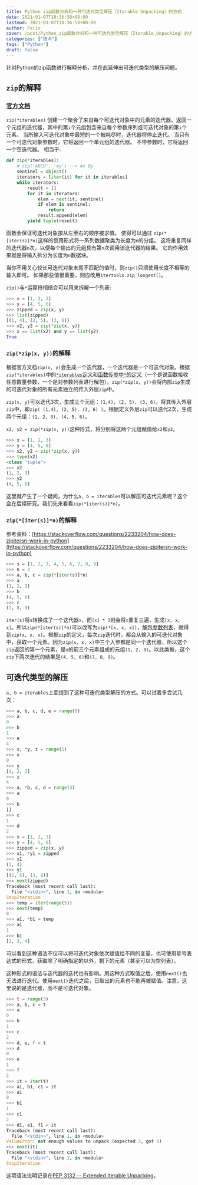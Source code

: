 ```yaml
---
title: Python zip函数分析和一种可迭代类型解压（Iterable Unpacking）的方式
date: 2021-01-07T18:36:58+08:00
lastmod: 2021-01-07T18:36:58+08:00
author: Felix
cover: /post/Python_zip函数分析和一种可迭代类型解压（Iterable_Unpacking）的方式-cover.jpg
categories: ["技术"]
tags: ["Python"]
draft: false
---
```


针对Python的zip函数进行解释分析，并在此延伸出可迭代类型的解压问题。

<!--more-->

## `zip`的解释

### [官方文档](https://docs.python.org/zh-cn/3/library/functions.html#zip)

`zip(*iterables)`
创建一个聚合了来自每个可迭代对象中的元素的迭代器。返回一个元组的迭代器，其中的第`i`个元组包含来自每个参数序列或可迭代对象的第`i`个元素。 当所输入可迭代对象中最短的一个被耗尽时，迭代器将停止迭代。 当只有一个可迭代对象参数时，它将返回一个单元组的迭代器。 不带参数时，它将返回一个空迭代器。 相当于:

```python
def zip(*iterables):
    # zip('ABCD', 'xy') --> Ax By
    sentinel = object()
    iterators = [iter(it) for it in iterables]
    while iterators:
        result = []
        for it in iterators:
            elem = next(it, sentinel)
            if elem is sentinel:
                return
            result.append(elem)
        yield tuple(result)
```

函数会保证可迭代对象按从左至右的顺序被求值。 使得可以通过 `zip(*[iter(s)]*n)`这样的惯用形式将一系列数据聚类为长度为`n`的分组。 这将重复同样的迭代器`n`次，以便每个输出的元组具有第`n`次调用该迭代器的结果。 它的作用效果就是将输入拆分为长度为`n`数据块。

当你不用关心较长可迭代对象末尾不匹配的值时，则`zip()`只须使用长度不相等的输入即可。 如果那些值很重要，则应改用`itertools.zip_longest()`。

`zip()`与`*`运算符相结合可以用来拆解一个列表:

```python
>>> x = [1, 2, 3]
>>> y = [4, 5, 6]
>>> zipped = zip(x, y)
>>> list(zipped)
[(1, 4), (2, 5), (3, 6)]
>>> x2, y2 = zip(*zip(x, y))
>>> x == list(x2) and y == list(y2)
True
```

### `zip(*zip(x, y))`的解释

根据官方文档`zip(x, y)`会生成一个迭代器，一个迭代器是一个可迭代对象。根据`zip(*iterables)`中的[`*iterables`定义](https://docs.python.org/zh-cn/3/tutorial/controlflow.html#arbitrary-argument-lists)和[函数传参中`*`的定义](https://docs.python.org/zh-cn/3/tutorial/controlflow.html#unpacking-argument-lists)（一个是说函数接收任意数量参数，一个是对参数列表进行解包）。`zip(*zip(x, y))`会将内部`zip`生成的可迭代对象的所有元素独立的传入外层`zip`中。

`zip(x, y)`可以迭代3次，生成三个元组：`(1,4), (2, 5), (3, 6)`。将其传入外层`zip`中，即`zip( (1,4), (2, 5), (3, 6) )`。根据定义外层`zip`可以迭代2次，生成两个元组：`(1, 2, 3), (4, 5, 6)`。

`x2, y2 = zip(*zip(x, y))`这种形式，将分别将这两个元组赋值给`x2`和`y2`。

```python
>>> x = [1, 2, 3]
>>> y = [4, 5, 6]
>>> x2, y2 = zip(*zip(x, y))
>>> type(x2)
<class 'tuple'>
>>> x2
(1, 2, 3)
>>> y2
(4, 5, 6)
```

这里就产生了一个疑问，为什么`a, b = iterables`可以解压可迭代元素呢？这个会在后续研究。我们先来看看`zip(*[iter(s)]*n)`。

### `zip(*[iter(s)]*n)`的解释

参考资料：[https://stackoverflow.com/questions/2233204/how-does-zipitersn-work-in-python](https://stackoverflow.com/questions/2233204/how-does-zipitersn-work-in-python)

```python
>>> s = [1, 2, 3, 4, 5, 6, 7, 8, 9]
>>> n = 3
>>> a, b, c = zip(*[iter(s)]*n)
>>> a
(1, 2, 3)
>>> b
(4, 5, 6)
>>> c
(7, 8, 9)
```

`iter(s)`将`s`转换成了一个迭代器`x`，而`[x] * 3`则会将`x`重复三遍，生成`[x, x, x]`。所以`zip(*[iter(s)]*n)`可以改写为`zip(*[x, x, x])`，[解包参数列表](https://docs.python.org/zh-cn/3/tutorial/controlflow.html#unpacking-argument-lists)，就得到`zip(x, x, x)`。根据`zip`的定义，每次`zip`迭代时，都会从输入的可迭代对象中，获取一个元素。因为`zip(x, x, x)`中三个入参都是同一个迭代器，所以这个`zip`返回的第一个元素，是`x`的前三个元素组成的元组`(1, 2, 3)`。以此类推，这个`zip`下两次迭代的结果是`(4, 5, 6)`和`(7, 8, 9)`。

## 可迭代类型的解压

`a, b = iterables`上面提到了这种可迭代类型解压的方式。可以试着多尝试几次：

```python
>>> a, b, c, d, e = range(5)
>>> a
0
>>> b
1
>>> e
4
>>> x, *y, z = range(5)
>>> x
0
>>> y
[1, 2, 3]
>>> z
4
>>> a, *b, c, d = range(3)
>>> a
0
>>> b
[]
>>> c
1
>>> d
2
>>> x = [1, 2, 3]
>>> y = [4, 5, 6]
>>> zipped = zip(x, y)
>>> x1, *y1 = zipped
>>> x1
(1, 4)
>>> y1
[(2, 5), (3, 6)]
>>> next(zipped)
Traceback (most recent call last):
  File "<stdin>", line 1, in <module>
StopIteration
>>> temp = iter(range(5))
>>> next(temp)
0
>>> a1, *b1 = temp
>>> a1
1
>>> b1
[2, 3, 4]
```

可以看到这种语法不仅可以将可迭代对象依次赋值给不同的变量，也可使用星号表达式的形式，获取除了明确指定的以外，剩下的元素（甚至可以为空列表）。

这种形式的语法与迭代器的迭代也有影响。用这种方式取值之后，使用`next()`也无法进行迭代。使用`next()`迭代之后，已取出的元素也不能再被赋值。注意，这里说的是迭代器，而不是可迭代对象。

```python
>>> t = range(3)
>>> a, b, c = t
>>> a
0
>>> b
1
>>> c
2
>>> d, e, f = t
>>> d
0
>>> e
1
>>> f
2
>>> it = iter(t)
>>> a1, b1, c1 = it
>>> a1
0
>>> b1
1
>>> c1
2
>>> d1, e1, f1 = it
Traceback (most recent call last):
  File "<stdin>", line 1, in <module>
ValueError: not enough values to unpack (expected 3, got 0)
>>> next(it)
Traceback (most recent call last):
  File "<stdin>", line 1, in <module>
StopIteration
```

这项语法说明记录在[PEP 3132 -- Extended Iterable Unpacking](https://www.python.org/dev/peps/pep-3132/)。
